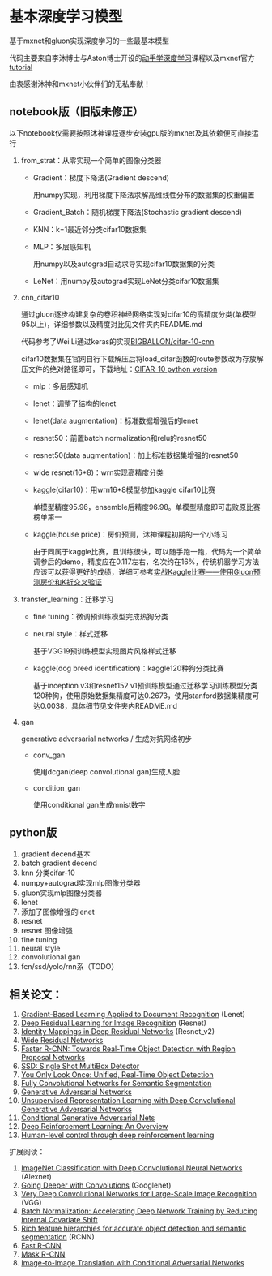 # 基本深度学习模型

基于mxnet和gluon实现深度学习的一些最基本模型

代码主要来自李沐博士与Aston博士开设的[动手学深度学习][2]课程以及mxnet官方[tutorial][19]

由衷感谢沐神和mxnet小伙伴们的无私奉献！

## notebook版（旧版未修正）

以下notebook仅需要按照沐神课程逐步安装gpu版的mxnet及其依赖便可直接运行

1. from_strat：从零实现一个简单的图像分类器

    - Gradient：梯度下降法(Gradient descend)

      用numpy实现，利用梯度下降法求解高维线性分布的数据集的权重偏置

    - Gradient_Batch：随机梯度下降法(Stochastic gradient descend)

    - KNN：k=1最近邻分类cifar10数据集

    - MLP：多层感知机

      用numpy以及autograd自动求导实现cifar10数据集的分类

    - LeNet：用numpy及autograd实现LeNet分类cifar10数据集

2. cnn_cifar10

    通过gluon逐步构建复杂的卷积神经网络实现对cifar10的高精度分类(单模型95以上)，详细参数以及精度对比见文件夹内README.md

    代码参考了Wei Li通过keras的实现[BIGBALLON/cifar-10-cnn][1]

    cifar10数据集在官网自行下载解压后将load_cifar函数的route参数改为存放解压文件的绝对路径即可，下载地址：[CIFAR-10 python version](http://www.cs.toronto.edu/~kriz/cifar-10-python.tar.gz)

    - mlp：多层感知机

    - lenet：调整了结构的lenet

    - lenet(data augmentation)：标准数据增强后的lenet

    - resnet50：前置batch normalization和relu的resnet50

    - resnet50(data augmentation)：加上标准数据集增强的resnet50

    - wide resnet(16\*8)：wrn实现高精度分类

    - kaggle(cifar10)：用wrn16\*8模型参加kaggle cifar10比赛

      单模型精度95.96，ensemble后精度96.98。单模型精度即可击败原比赛榜单第一

    - kaggle(house price)：房价预测，沐神课程初期的一个小练习

      由于同属于kaggle比赛，且训练很快，可以随手跑一跑，代码为一个简单调参后的demo，精度应在0.117左右，名次约在16%，传统机器学习方法应该可以获得更好的成绩，详细可参考[实战Kaggle比赛——使用Gluon预测房价和K折交叉验证](http://zh.gluon.ai/chapter_supervised-learning/kaggle-gluon-kfold.html)

3. transfer_learning：迁移学习

    - fine tuning：微调预训练模型完成热狗分类

    - neural style：样式迁移

      基于VGG19预训练模型实现图片风格样式迁移

    - kaggle(dog breed identification)：kaggle120种狗分类比赛

      基于inception v3和resnet152 v1预训练模型通过迁移学习训练模型分类120种狗，使用原始数据集精度可达0.2673，使用stanford数据集精度可达0.0038，具体细节见文件夹内README.md

4. gan

    generative adversarial networks / 生成对抗网络初步

    - conv_gan

      使用dcgan(deep convolutional gan)生成人脸

    - condition_gan

      使用conditional gan生成mnist数字


## python版

1. gradient decend基本
2. batch gradient decend
3. knn 分类cifar-10
4. numpy+autograd实现mlp图像分类器
5. gluon实现mlp图像分类器
6. lenet
7. 添加了图像增强的lenet
8. resnet
9. resnet 图像增强
10. fine tuning
11. neural style
12. convolutional gan
13. fcn/ssd/yolo/rnn系（TODO）

## 相关论文：

1. [Gradient-Based Learning Applied to Document Recognition][8] (Lenet)
2. [Deep Residual Learning for Image Recognition][3] (Resnet)
3. [Identity Mappings in Deep Residual Networks][4] (Resnet_v2)
4. [Wide Residual Networks][5]
5. [Faster R-CNN: Towards Real-Time Object Detection with Region Proposal Networks][11]
6. [SSD: Single Shot MultiBox Detector][7]
7. [You Only Look Once: Unified, Real-Time Object Detection][20]
8. [Fully Convolutional Networks for Semantic Segmentation][21]
9. [Generative Adversarial Networks][15]
10. [Unsupervised Representation Learning with Deep Convolutional Generative Adversarial Networks][24]
11. [Conditional Generative Adversarial Nets][14]
12. [Deep Reinforcement Learning: An Overview][13]
13. [Human-level control through deep reinforcement learning][23]

扩展阅读：

1. [ImageNet Classification with Deep Convolutional Neural Networks][9] (Alexnet)
2. [Going Deeper with Convolutions][16] (Googlenet)
3. [Very Deep Convolutional Networks for Large-Scale Image Recognition][17] (VGG)
4. [Batch Normalization: Accelerating Deep Network Training by Reducing Internal Covariate Shift][6]
5. [Rich feature hierarchies for accurate object detection and semantic segmentation][10] (RCNN)
6. [Fast R-CNN][18]
7. [Mask R-CNN][12]
8. [Image-to-Image Translation with Conditional Adversarial Networks][22]

[1]: https://github.com/BIGBALLON/cifar-10-cnn
[2]: https://www.bilibili.com/video/av14327359/?from=search&amp;amp;amp;amp;amp;amp;amp;amp;amp;amp;amp;amp;amp;amp;amp;amp;amp;amp;amp;amp;amp;amp;amp;amp;amp;amp;amp;amp;amp;amp;amp;amp;amp;amp;amp;amp;amp;amp;amp;amp;amp;amp;amp;amp;amp;amp;amp;amp;amp;amp;amp;seid=4696511599201035761
[3]: https://arxiv.org/abs/1512.03385
[4]: https://arxiv.org/abs/1603.05027
[5]: https://arxiv.org/abs/1605.07146
[6]: https://arxiv.org/abs/1502.03167
[7]: https://arxiv.org/abs/1512.02325
[8]: http://yann.lecun.com/exdb/publis/pdf/lecun-01a.pdf
[9]: https://papers.nips.cc/paper/4824-imagenet-classification-with-deep-convolutional-neural-networks
[10]: https://arxiv.org/abs/1311.2524
[11]: https://arxiv.org/abs/1506.01497
[12]: https://arxiv.org/abs/1703.06870
[13]: https://arxiv.org/abs/1701.07274
[14]: https://arxiv.org/abs/1411.1784
[15]: https://arxiv.org/abs/1406.2661
[16]: https://arxiv.org/abs/1409.4842
[17]: https://arxiv.org/abs/1409.1556
[18]: https://arxiv.org/abs/1504.08083
[19]: https://github.com/zackchase/mxnet-the-straight-dope
[20]: https://arxiv.org/abs/1506.02640
[21]: https://arxiv.org/abs/1411.4038
[22]: https://arxiv.org/abs/1611.07004
[23]: https://deepmind.com/research/publications/human-level-control-through-deep-reinforcement-learning/
[24]: https://arxiv.org/abs/1511.06434